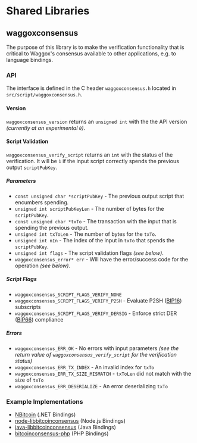 Shared Libraries
================

## waggoxconsensus

The purpose of this library is to make the verification functionality that is critical to Waggox's consensus available to other applications, e.g. to language bindings.

### API

The interface is defined in the C header `waggoxconsensus.h` located in  `src/script/waggoxconsensus.h`.

#### Version

`waggoxconsensus_version` returns an `unsigned int` with the the API version *(currently at an experimental `0`)*.

#### Script Validation

`waggoxconsensus_verify_script` returns an `int` with the status of the verification. It will be `1` if the input script correctly spends the previous output `scriptPubKey`.

##### Parameters
- `const unsigned char *scriptPubKey` - The previous output script that encumbers spending.
- `unsigned int scriptPubKeyLen` - The number of bytes for the `scriptPubKey`.
- `const unsigned char *txTo` - The transaction with the input that is spending the previous output.
- `unsigned int txToLen` - The number of bytes for the `txTo`.
- `unsigned int nIn` - The index of the input in `txTo` that spends the `scriptPubKey`.
- `unsigned int flags` - The script validation flags *(see below)*.
- `waggoxconsensus_error* err` - Will have the error/success code for the operation *(see below)*.

##### Script Flags
- `waggoxconsensus_SCRIPT_FLAGS_VERIFY_NONE`
- `waggoxconsensus_SCRIPT_FLAGS_VERIFY_P2SH` - Evaluate P2SH ([BIP16](https://github.com/bitcoin/bips/blob/master/bip-0016.mediawiki)) subscripts
- `waggoxconsensus_SCRIPT_FLAGS_VERIFY_DERSIG` - Enforce strict DER ([BIP66](https://github.com/bitcoin/bips/blob/master/bip-0066.mediawiki)) compliance

##### Errors
- `waggoxconsensus_ERR_OK` - No errors with input parameters *(see the return value of `waggoxconsensus_verify_script` for the verification status)*
- `waggoxconsensus_ERR_TX_INDEX` - An invalid index for `txTo`
- `waggoxconsensus_ERR_TX_SIZE_MISMATCH` - `txToLen` did not match with the size of `txTo`
- `waggoxconsensus_ERR_DESERIALIZE` - An error deserializing `txTo`

### Example Implementations
- [NBitcoin](https://github.com/NicolasDorier/NBitcoin/blob/master/NBitcoin/Script.cs#L814) (.NET Bindings)
- [node-libbitcoinconsensus](https://github.com/bitpay/node-libbitcoinconsensus) (Node.js Bindings)
- [java-libbitcoinconsensus](https://github.com/dexX7/java-libbitcoinconsensus) (Java Bindings)
- [bitcoinconsensus-php](https://github.com/Bit-Wasp/bitcoinconsensus-php) (PHP Bindings)
